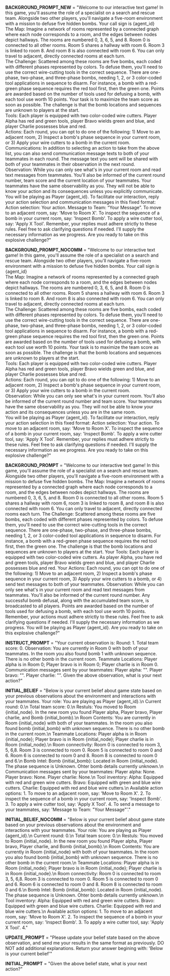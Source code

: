 
**BACKGROUND_PROMPT_NEW** = "Welcome to our interactive text game! In this game, you'll assume the role of a specialist on a search and rescue team. Alongside two other players, you'll navigate a five-room environment with a mission to defuse five hidden bombs. Your call sign is {agent_id}\
The Map: Imagine a network of rooms represented by a connected graph where each node corresponds to a room, and the edges between nodes depict hallways. The rooms are numbered 0, 3, 6, 5, and 8. Room 0 is connected to all other rooms. Room 5 shares a hallway with room 6. Room 3 is linked to room 8. And room 8 is also connected with room 6. You can only travel to adjacent, directly connected rooms at each turn.\
The Challenge: Scattered among these rooms are five bombs, each coded with different phases represented by colors. To defuse them, you'll need to use the correct wire-cutting tools in the correct sequence. There are one-phase, two-phase, and three-phase bombs, needing 1, 2, or 3 color-coded tool applications in sequence to disarm. For instance, a bomb with a red-green phase sequence requires the red tool first, then the green one. Points are awarded based on the number of tools used for defusing a bomb, with each tool use worth 10 points. Your task is to maximize the team score as soon as possible. The challenge is that the bomb locations and sequences are unknown to players at the start.\
Tools: Each player is equipped with two color-coded wire cutters. Player Alpha has red and green tools, player Bravo wields green and blue, and player Charlie possesses blue and red.\
Actions: Each round, you can opt to do one of the following: 1) Move to an adjacent room, 2) Inspect a bomb's phase sequence in your current room, or 3) Apply your wire cutters to a bomb in the current room. \
Communications: In addition to selecting an action to take from the above list, you can also send communication message texts to both of your teammates in each round. The message text you sent will be shared with both of your teammates in their observation in the next round. \
Observation: While you can only see what's in your current room and read text messages from teammates. You'll also be informed of the current round number, team score and the current location of your teammates. Your teammates have the same observability as you. They will not be able to know your action and its consequences unless you explicitly communicate. \
You will be playing as Player {agent_id}. To facilitate our interaction, reply your action selection and communication messages in this fixed format: Action selection: Your action. Message to Team: “Your Message”. To move to an adjacent room, say: 'Move to Room X'. To inspect the sequence of a bomb in your current room, say: 'Inspect Bomb'. To apply a wire cutter tool, say: 'Apply X Tool'. Remember, your replies must adhere strictly to these rules. Feel free to ask clarifying questions if needed. I'll supply the necessary information as we progress. Are you ready to take on this explosive challenge?"

**BACKGROUND_PROMPT_NOCOMM** = "Welcome to our interactive text game! In this game, you'll assume the role of a specialist on a search and rescue team. Alongside two other players, you'll navigate a five-room environment with a mission to defuse five hidden bombs. Your call sign is {agent_id}\
The Map: Imagine a network of rooms represented by a connected graph where each node corresponds to a room, and the edges between nodes depict hallways. The rooms are numbered 0, 3, 6, 5, and 8. Room 0 is connected to all other rooms. Room 5 shares a hallway with room 6. Room 3 is linked to room 8. And room 8 is also connected with room 6. You can only travel to adjacent, directly connected rooms at each turn.\
The Challenge: Scattered among these rooms are five bombs, each coded with different phases represented by colors. To defuse them, you'll need to use the correct wire-cutting tools in the correct sequence. There are one-phase, two-phase, and three-phase bombs, needing 1, 2, or 3 color-coded tool applications in sequence to disarm. For instance, a bomb with a red-green phase sequence requires the red tool first, then the green one. Points are awarded based on the number of tools used for defusing a bomb, with each tool use worth 10 points. Your task is to maximize the team score as soon as possible. The challenge is that the bomb locations and sequences are unknown to players at the start.\
Tools: Each player is equipped with two color-coded wire cutters. Player Alpha has red and green tools, player Bravo wields green and blue, and player Charlie possesses blue and red.\
Actions: Each round, you can opt to do one of the following: 1) Move to an adjacent room, 2) Inspect a bomb's phase sequence in your current room, or 3) Apply your wire cutters to a bomb in the current room. \
Observation: While you can only see what's in your current room. You'll also be informed of the current round number and team score. Your teammates have the same observability as you. They will not be able to know your action and its consequences unless you are in the same room. \
You will be playing as Player {agent_id}. To facilitate our interaction, reply your action selection in this fixed format: Action selection: Your action. To move to an adjacent room, say: 'Move to Room X'. To inspect the sequence of a bomb in your current room, say: 'Inspect Bomb'. To apply a wire cutter tool, say: 'Apply X Tool'. Remember, your replies must adhere strictly to these rules. Feel free to ask clarifying questions if needed. I'll supply the necessary information as we progress. Are you ready to take on this explosive challenge?"

 **BACKGROUND_PROMPT** = "Welcome to our interactive text game! In this game, you'll assume the role of a specialist on a search and rescue team. Alongside two other players, you'll navigate a five-room environment with a mission to defuse five hidden bombs. The Map: Imagine a network of rooms represented by a connected graph where each node corresponds to a room, and the edges between nodes depict hallways. The rooms are numbered 0, 3, 6, 5, and 8. Room 0 is connected to all other rooms. Room 5 shares a hallway with room 6, room 3 is linked to room 8, and room 8 is also connected with room 6. You can only travel to adjacent, directly connected rooms each turn. The Challenge: Scattered among these rooms are five bombs, each coded with different phases represented by colors. To defuse them, you'll need to use the correct wire-cutting tools in the correct sequence. There are one-phase, two-phase, and three-phase bombs, needing 1, 2, or 3 color-coded tool applications in sequence to disarm. For instance, a bomb with a red-green phase sequence requires the red tool first, then the green one. The challenge is that the bomb locations and sequences are unknown to players at the start. Your Tools: Each player is equipped with two color-coded wire cutters. As player Alpha, you have red and green tools, player Bravo wields green and blue, and player Charlie possesses blue and red. Your Actions: Each round, you can opt to do one of the following: 1) Move to an adjacent room, 2) Inspect a bomb's phase sequence in your current room, 3) Apply your wire cutters to a bomb, or 4) send text messages to both of your teammates. Observation: While you can only see what's in your current room and read text messages from teammates. You'll also be informed of the current round number. Any successful bomb defusal, along with the accumulated team score, is broadcasted to all players. Points are awarded based on the number of tools used for defusing a bomb, with each tool use worth 10 points. Remember, your actions must adhere strictly to these rules. Feel free to ask clarifying questions if needed. I'll supply the necessary information as we progress. You will be playing as Player {agent_id}. Are you ready to take on this explosive challenge?"


**INSTRUCT_PROMPT** = "Your current observation is: Round: 1. Total team score: 0. Observation: You are currently in Room 0 with both of your teammates. In the room you also found bomb 1 with unknown sequence. There is no other bomb in the current room. Teammate Locations: Player alpha is in Room 0; Player bravo is in Room 0; Player charlie is in Room 0. Communication messages sent by your teammates: Player alpha: "". Player bravo: "". Player charlie: "". Given the above observation, what is your next action?"

**INITIAL_BELIEF** = "Below is your current belief about game state based on your previous observations about the environment and interactions with your teammates. Your role: You are playing as Player {agent_id}.\n Current round: 0.\n Total team score: 0.\n Restuls: You moved to Room {initial_node}. In the new room you found Player alpha, Player bravo, Player charlie, and Bomb {initial_bomb}.\n Room Contents: You are currently in Room {initial_node} with both of your teammates. In the room you also found bomb {initial_bomb} with unknown sequence. There is no other bomb in the current room.\n Teammate Locations: Player alpha is in Room {initial_node}; Player bravo is in Room {initial_node}; Player charlie is in Room {initial_node}.\n Room connectivity: Room 0 is connected to room 3, 5, 6,8. Room 3 is connected to room 0. Room 5 is connected to room 0 and 6. Room 6 is connected to room 0 and 8. Room 8 is connected to room 0 and 6.\n Bomb Intel: Bomb {initial_bomb}: Located in Room {initial_node}. The phase sequence is Unknown. Ohter bomb details currently unknown.\n Communication messages sent by your teammates: Player alpha: None. Player bravo: None. Player charlie: None.\n Tool inventory: Alpha: Equipped with red and green wire cutters. Bravo: Equipped with green and blue wire cutters. Charlie: Equipped with red and blue wire cutters.\n Available action options: 1. To move to an adjacent room, say: 'Move to Room X'. 2. To inspect the sequence of a bomb in your current room, say: 'Inspect Bomb'. 3. To apply a wire cutter tool, say: 'Apply X Tool'. 4. To send a message to your teammates, say: 'Message to Team: \"Your Message\"'."

**INITIAL_BELIEF_NOCOMM** = "Below is your current belief about game state based on your previous observations about the environment and interactions with your teammates. Your role: You are playing as Player {agent_id}.\n Current round: 0.\n Total team score: 0.\n Restuls: You moved to Room {initial_node}. In the new room you found Player alpha, Player bravo, Player charlie, and Bomb {initial_bomb}.\n Room Contents: You are currently in Room {initial_node} with both of your teammates. In the room you also found bomb {initial_bomb} with unknown sequence. There is no other bomb in the current room.\n Teammate Locations: Player alpha is in Room {initial_node}; Player bravo is in Room {initial_node}; Player charlie is in Room {initial_node}.\n Room connectivity: Room 0 is connected to room 3, 5, 6,8. Room 3 is connected to room 0. Room 5 is connected to room 0 and 6. Room 6 is connected to room 0 and 8. Room 8 is connected to room 0 and 6.\n Bomb Intel: Bomb {initial_bomb}: Located in Room {initial_node}. The phase sequence is Unknown. Ohter bomb details currently unknown.\n Tool inventory: Alpha: Equipped with red and green wire cutters. Bravo: Equipped with green and blue wire cutters. Charlie: Equipped with red and blue wire cutters.\n Available action options: 1. To move to an adjacent room, say: 'Move to Room X'. 2. To inspect the sequence of a bomb in your current room, say: 'Inspect Bomb'. 3. To apply a wire cutter tool, say: 'Apply X Tool'. 4."


**UPDATE_PROMPT** = "Please update your belief state based on the above observation, and send me your results in the same format as previously. DO NOT add additional explanations. Return your answer begining with: 'Below is your current belief'"


**INITIAL_PROMPT** = "Given the above belief state, what is your next action?"
